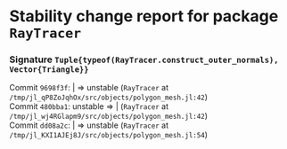 # Stability change report for package `RayTracer`

### Signature `Tuple{typeof(RayTracer.construct_outer_normals), Vector{Triangle}}`

Commit `9698f3f`: | => unstable (`RayTracer` at `/tmp/jl_qP8ZoJqhOx/src/objects/polygon_mesh.jl:42`)  
Commit `480bba1`: unstable => | (`RayTracer` at `/tmp/jl_wj4RGlapm9/src/objects/polygon_mesh.jl:42`)  
Commit `dd08a2c`: | => unstable (`RayTracer` at `/tmp/jl_KXI1AJEj8J/src/objects/polygon_mesh.jl:54`)  

